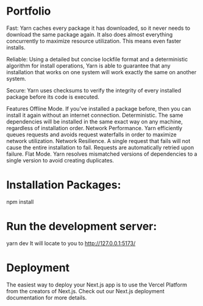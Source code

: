 # Portfolio
Fast: Yarn caches every package it has downloaded, so it never needs to download the same package again. It also does almost everything concurrently to maximize resource utilization. This means even faster installs.

Reliable: Using a detailed but concise lockfile format and a deterministic algorithm for install operations, Yarn is able to guarantee that any installation that works on one system will work exactly the same on another system.

Secure: Yarn uses checksums to verify the integrity of every installed package before its code is executed.

Features
Offline Mode. If you've installed a package before, then you can install it again without an internet connection.
Deterministic. The same dependencies will be installed in the same exact way on any machine, regardless of installation order.
Network Performance. Yarn efficiently queues requests and avoids request waterfalls in order to maximize network utilization.
Network Resilience. A single request that fails will not cause the entire installation to fail. Requests are automatically retried upon failure.
Flat Mode. Yarn resolves mismatched versions of dependencies to a single version to avoid creating duplicates.

# Installation Packages:
npm install

# Run the development server:
yarn dev
It will locate to you to http://127.0.0.1:5173/ 

# Deployment 
The easiest way to deploy your Next.js app is to use the Vercel Platform from the creators of Next.js.
Check out our Next.js deployment documentation for more details.
